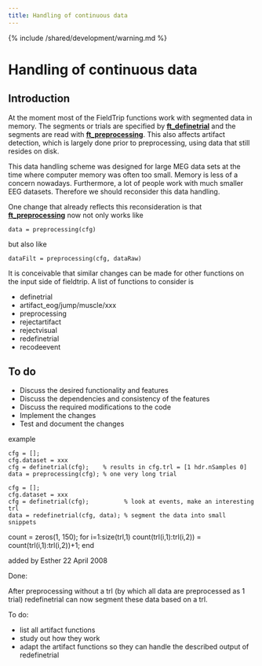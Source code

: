 ```yaml
---
title: Handling of continuous data
---
```


{% include /shared/development/warning.md %}

# Handling of continuous data

## Introduction

At the moment most of the FieldTrip functions work with segmented data in memory. The segments or trials are specified by **[ft_definetrial](/reference/ft_definetrial)** and the segments are read with **[ft_preprocessing](/reference/ft_preprocessing)**. This also affects artifact detection, which is largely done prior to preprocessing, using data that still resides on disk.

This data handling scheme was designed for large MEG data sets at the time where computer memory was often too small. Memory is less of a concern nowadays. Furthermore, a lot of people work with much smaller EEG datasets. Therefore we should reconsider this data handling.

One change that already reflects this reconsideration is that **[ft_preprocessing](/reference/ft_preprocessing)** now not only works like

    data = preprocessing(cfg)

but also like

    dataFilt = preprocessing(cfg, dataRaw)

It is conceivable that similar changes can be made for other functions on the input side of fieldtrip. A list of functions to consider is

- definetrial
- artifact_eog/jump/muscle/xxx
- preprocessing
- rejectartifact
- rejectvisual
- redefinetrial
- recodeevent

## To do

- Discuss the desired functionality and features
- Discuss the dependencies and consistency of the features
- Discuss the required modifications to the code
- Implement the changes
- Test and document the changes

example

    cfg = [];
    cfg.dataset = xxx
    cfg = definetrial(cfg);    % results in cfg.trl = [1 hdr.nSamples 0]
    data = preprocessing(cfg); % one very long trial

    cfg = [];
    cfg.dataset = xxx
    cfg = definetrial(cfg);          % look at events, make an interesting trl
    data = redefinetrial(cfg, data); % segment the data into small snippets

count = zeros(1, 150);
for i=1:size(trl,1)
count(trl(i,1):trl(i,2)) = count(trl(i,1):trl(i,2))+1;
end

added by Esther 22 April 2008

Done:

After preprocessing without a trl (by which all data are preprocessed as 1 trial) redefinetrial can now segment these data based on a trl.

To do:

- list all artifact functions
- study out how they work
- adapt the artifact functions so they can handle the described output of redefinetrial
